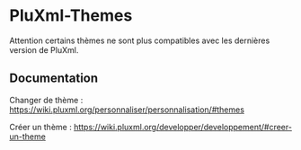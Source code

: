 # PluXml-Themes

Attention certains thèmes ne sont plus compatibles avec les dernières version de PluXml.

## Documentation

Changer de thème : https://wiki.pluxml.org/personnaliser/personnalisation/#themes

Créer un thème : https://wiki.pluxml.org/developper/developpement/#creer-un-theme
